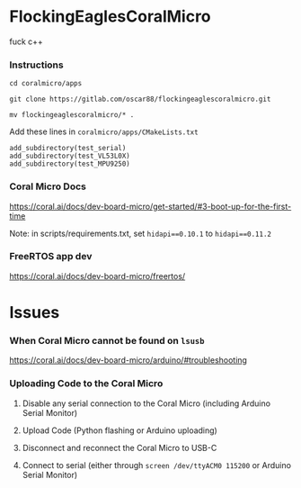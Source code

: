 # FlockingEaglesCoralMicro

fuck c++

### Instructions

`cd coralmicro/apps`

`git clone https://gitlab.com/oscar88/flockingeaglescoralmicro.git`

`mv flockingeaglescoralmicro/* .`

Add these lines in `coralmicro/apps/CMakeLists.txt`
```
add_subdirectory(test_serial)
add_subdirectory(test_VL53L0X)
add_subdirectory(test_MPU9250)
```

### Coral Micro Docs

https://coral.ai/docs/dev-board-micro/get-started/#3-boot-up-for-the-first-time

Note: in scripts/requirements.txt, set `hidapi==0.10.1` to `hidapi==0.11.2`

### FreeRTOS app dev

https://coral.ai/docs/dev-board-micro/freertos/

# Issues

### When Coral Micro cannot be found on `lsusb`

https://coral.ai/docs/dev-board-micro/arduino/#troubleshooting

### Uploading Code to the Coral Micro

1. Disable any serial connection to the Coral Micro (including Arduino Serial Monitor)

2. Upload Code (Python flashing or Arduino uploading)

3. Disconnect and reconnect the Coral Micro to USB-C

4. Connect to serial (either through `screen /dev/ttyACM0 115200` or Arduino Serial Monitor)



